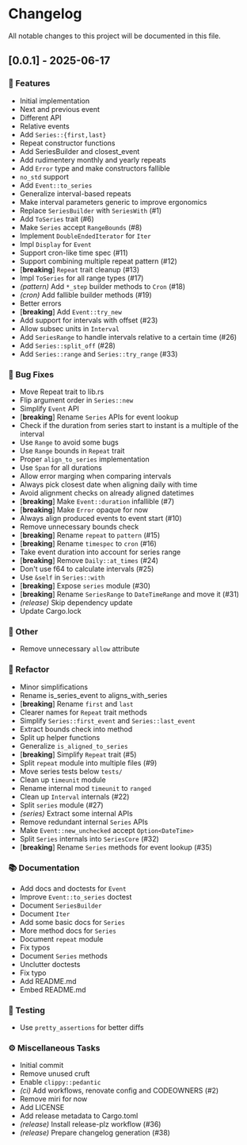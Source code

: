 # Changelog

All notable changes to this project will be documented in this file.

## [0.0.1] - 2025-06-17

### 🚀 Features

- Initial implementation
- Next and previous event
- Different API
- Relative events
- Add `Series::{first,last}`
- Repeat constructor functions
- Add SeriesBuilder and closest_event
- Add rudimentery monthly and yearly repeats
- Add `Error` type and make constructors fallible
- `no_std` support
- Add `Event::to_series`
- Generalize interval-based repeats
- Make interval parameters generic to improve ergonomics
- Replace `SeriesBuilder` with `SeriesWith` (#1)
- Add `ToSeries` trait (#6)
- Make `Series` accept `RangeBounds` (#8)
- Implement `DoubleEndedIterator` for `Iter`
- Impl `Display` for `Event`
- Support cron-like time spec (#11)
- Support combining multiple repeat pattern (#12)
- [**breaking**] `Repeat` trait cleanup (#13)
- Impl `ToSeries` for all range types (#17)
- *(pattern)* Add `*_step` builder methods to `Cron` (#18)
- *(cron)* Add fallible builder methods (#19)
- Better errors
- [**breaking**] Add `Event::try_new`
- Add support for intervals with offset (#23)
- Allow subsec units in `Interval`
- Add `SeriesRange` to handle intervals relative to a certain time (#26)
- Add `Series::split_off` (#28)
- Add `Series::range` and `Series::try_range` (#33)

### 🐛 Bug Fixes

- Move Repeat trait to lib.rs
- Flip argument order in `Series::new`
- Simplify `Event` API
- [**breaking**] Rename `Series` APIs for event lookup
- Check if the duration from series start to instant is a multiple of the interval
- Use `Range` to avoid some bugs
- Use `Range` bounds in `Repeat` trait
- Proper `align_to_series` implementation
- Use `Span` for all durations
- Allow error marging when comparing intervals
- Always pick closest date when aligning daily with time
- Avoid alignment checks on already aligned datetimes
- [**breaking**] Make `Event::duration` infallible (#7)
- [**breaking**] Make `Error` opaque for now
- Always align produced events to event start (#10)
- Remove unnecessary bounds check
- [**breaking**] Rename `repeat` to `pattern` (#15)
- [**breaking**] Rename `timespec` to `cron` (#16)
- Take event duration into account for series range
- [**breaking**] Remove `Daily::at_times` (#24)
- Don't use f64 to calculate intervals (#25)
- Use `&self` in `Series::with`
- [**breaking**] Expose `series` module (#30)
- [**breaking**] Rename `SeriesRange` to `DateTimeRange` and move it (#31)
- *(release)* Skip dependency update
- Update Cargo.lock

### 💼 Other

- Remove unnecessary `allow` attribute

### 🚜 Refactor

- Minor simplifications
- Rename is_series_event to aligns_with_series
- [**breaking**] Rename `first` and `last`
- Clearer names for `Repeat` trait methods
- Simplify `Series::first_event` and `Series::last_event`
- Extract bounds check into method
- Split up helper functions
- Generalize `is_aligned_to_series`
- [**breaking**] Simplify `Repeat` trait (#5)
- Split `repeat` module into multiple files (#9)
- Move series tests below `tests/`
- Clean up `timeunit` module
- Rename internal mod `timeunit` to `ranged`
- Clean up `Interval` internals (#22)
- Split `series` module (#27)
- *(series)* Extract some internal APIs
- Remove redundant internal `Series` APIs
- Make `Event::new_unchecked` accept `Option<DateTime>`
- Split `Series` internals into `SeriesCore` (#32)
- [**breaking**] Rename `Series` methods for event lookup (#35)

### 📚 Documentation

- Add docs and doctests for `Event`
- Improve `Event::to_series` doctest
- Document `SeriesBuilder`
- Document `Iter`
- Add some basic docs for `Series`
- More method docs for `Series`
- Document `repeat` module
- Fix typos
- Document `Series` methods
- Unclutter doctests
- Fix typo
- Add README.md
- Embed README.md

### 🧪 Testing

- Use `pretty_assertions` for better diffs

### ⚙️ Miscellaneous Tasks

- Initial commit
- Remove unused cruft
- Enable `clippy::pedantic`
- *(ci)* Add workflows, renovate config and CODEOWNERS (#2)
- Remove miri for now
- Add LICENSE
- Add release metadata to Cargo.toml
- *(release)* Install release-plz workflow (#36)
- *(release)* Prepare changelog generation (#38)

<!-- generated by git-cliff -->
